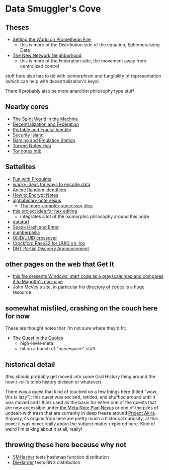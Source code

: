 # Data Smuggler's Cove

## Theses

- [Setting the World on Promethean Fire](jzmw3-gck7j-cf8w3-adr6t-98v0t)
  - this is more of the Distribution side of the equation, Ephemeralizing Data
- [The New Network Neighborhood](h42xe-dwf5b-g7agm-61yar-4sn4y)
  - this is more of the Federation side, the movement away from centralized control

stuff here also has to do with isomorphism and fungibility of representation (which can help with decentralization's keys)

There'll probably also be more anarchist philosophy type stuff

## Nearby cores

- [The Spirit World in the Machine](gncbq-65szw-c490v-zyxrb-k27tb)
- [Decentralization and Federation](rhy2n-yjsw3-8yabd-bazs2-gkb26)
- [Portable and Fractal Identity](cjjjj-8ccj8-6va1s-8p856-cjv8r)
- [Security Island](9qb42-94e42-81ans-2rerv-1nq45)
- [Gaming and Emulation Station](bwr0t-b6tg4-a48wk-t81fa-e5dcj)
- [Torrent Notes Hub](fhpaj-h3r2g-67a3e-jx6jy-0prf7)
- [Tor notes hub](qxj1f-9rcjy-cwa3f-pnraj-jqz7t)

## Sattelites

- [Fun with Proquints](wtgpb-9v4p0-gnand-p3j7q-85nmd)
- [wacky ideas for ways to encode data](zaqd5-7p3t4-g28qh-ygb3m-pnwgd)
- [Anime Random Identifiers](bpy13-a5syp-47a7v-bkdq5-k6zp8)
- [How to Encrypt Notes](vrwwb-7bgj7-gm89z-ww4q7-et42n)
- [alphabinary note nexus](n4ptf-q8bq9-4t8wp-km6nr-wnary)
  - [The more-complex successor idea](0qp4k-x2sap-3p85m-mxtxy-kdhp5)
- [this project idea for hex editing](d2xmj-z49kx-e580m-s0t4n-8phrb)
  - integrates a lot of the isomorphic philosophy around this node
- [dataturf](g0q2b-3wp8z-c6avy-yy5jb-6fx07)
- [Speak Hash and Enter](hp6s1-m7xec-wp9jq-4ap80-kq2rk)
- [numberphilia](1jx7w-v65j2-388n4-yxcgm-7ybcm)
- [ULID/UUID crossover](f5gzh-cwdax-638zw-38z9g-9wwwj)
- [Crockford Base32 for UUID v4, too](4p973-96srh-4e86t-ny0x8-1qf84)
- [DHT Partial Discoery Announcement](6t7xb-n6n2a-featv-ydhsv-cknrc)

## other pages on the web that Get It

- [this file presents Windows' start code as a grayscale map and compares it to Magritte's non-pipe](http://3564020356.org/tutes/malawin_en.htm)
- John McVey's site, in particular his [directory of codes](https://www.jmcvey.net/cable/scans.htm) is a huge resource

## somewhat misfiled, crashing on the couch here for now

These are thought notes that I'm not sure where they'd fit:

- [The Quest in the Quotes](eezpf-6t76b-ph957-axste-1cfzq)
  - high-level-meta
  - hit on a bunch of "namespace" stuff

## historical detail

(this should probably get moved into some Oral History thing around the how-i-roll's tomb history division or whatever)

There was a quest that kind of touched on a few things here (titled "wow, this is lazy"): this quest was excised, retitled, and shuffled around until it was moved and I think used as the basis for either one of the quests that are now accessible under [the Meta Note Plan Nexus][MNPN] or one of the piles of undealt-with trash that are currently in deep freeze around [Project Akira][Akira]. Anyway, its origins from here are pretty much a historical curiosity, at this point: it was never really about the subject matter explored here. Kind of weird I'm talking about it at all, really!

[MNPN]: xcf83-y2s77-w59jc-21g12-032mn
[Akira]: vbfwb-sefpv-wx8hg-5wts5-s3zmc

## throwing these here because why not

- [SMHasher](https://github.com/aappleby/smhasher) tests hashmap function distribution
- [DieHarder](http://webhome.phy.duke.edu/~rgb/General/dieharder.php) tests RNG distribution
